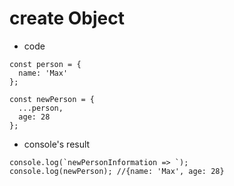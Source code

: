 # create Object 
* code
```
const person = {
  name: 'Max'
};

const newPerson = {
  ...person,
  age: 28
};
```

* console's result
```
console.log(`newPersonInformation => `);  
console.log(newPerson); //{name: 'Max', age: 28}
```